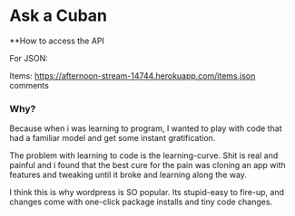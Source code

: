 # Ask a Cuban

**How to access the API

For JSON:

Items: https://afternoon-stream-14744.herokuapp.com/items.json
comments

### Why?

Because when i was learning to program, I wanted to play with code that had a familiar model and get some instant gratification.

The problem with learning to code is the learning-curve. Shit is real and painful and i found that the best cure for the pain was cloning an app with features and tweaking until it broke and learning along the way.

I think this is why wordpress is SO popular. Its stupid-easy to fire-up, and changes come with one-click package installs and tiny code changes.




